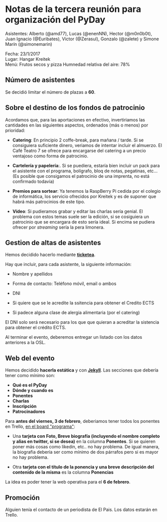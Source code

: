 # Notas de la tercera reunión para organización del PyDay

Asistentes: Alberto (@amd77), Lucas (@enenNN), Hector (@m0n0b0t),  Juan Ignacio (@Euribates), Victor (@Zerasul), Gonzalo (@zalete) y Simone Marín (@simonemarin)

Fecha: 23/1/2017  
Lugar: Hangar Kreitek  
Menú: Frutos secos y pizza
Humnedad relativa del aire: 78%


## Número de asistentes

Se decidió limitar el número de plazas a **60**.

## Sobre el destino de los fondos de patrocinio

Acordamos que, para las aportaciones en efectivo, invertiriamos las cantidades
en las siguientes aspectos, ordenados (más o menos) por prioridad:

- **Catering**: En principio 2 coffe-break, para mañana / tarde. Si se
  consiguiera suficiente dinero, veriamos de intentar incluir el almuerzo. El
  Café Teatro 7 se ofrece para encargarse del catering a un precio ventajoso
  como forma de patrocinio.

- **Cartelería y papelería**:. Si se puediera, estaría bien incluir un pack
  para el asistente con el programa, bolígrafo, bloq de notas, pegatinas,
  etc... (Es posible que consigamos el patrocinio de una imprenta, no está
  confirmado todavía)

- **Premios para sortear**: Ya tenemos la RaspBerry Pi cedida por el colegio de
  informática, los servicio ofrecidos por Kreitek y es de suponer que habrá más
  patrocinios de este tipo.

- **Vídeo**: Si pudieramos grabar y editar las charlas sería genial. El
  problema con estos temas suele ser la edición, si se cosiguiera un patrocinio
  que se encargara de esto sería ideal. Si encima se pudiera ofrecer por
  *streaming* sería la pera limonera.

## Gestion de altas de asistentes

Hemos decidido hacerlo mediante [**ticketea**](https://www.ticketea.com/).

Hay que incluir, para cada asistente, la siguiente información:

- Nombre y apellidos

- Forma de contacto: Teléfono móvil, email o ambos

- DNI

- Si quiere que se le acredite la ssitencia para obtener el Credito ECTS

- Si padece alguna clase de alergia alimentaria (por el catering)

El DNI solo será necesario para los que que quieran a acreditar la
sistencia para obtener el crédito ECTS.

Al terminar el evento, deberemos entregar un listado con los datos
anteriores a la OSL.

## Web del evento

Hemos decidido **hacerla estática** y con [**Jekyll**](https://jekyllrb.com/).
Las secciones que debería tener como mínimo son:

- **Qué es el PyDay**
- **Dónde y cuando es**
- **Ponentes**
- **Charlas**
- **Inscripción**
- **Patrocinadores**

Para **antes del viernes, 3 de febrero**, deberiamos tener todos los ponentes en Trello, [en el board "programa"](https://trello.com/b/TcKdhWUr/programa):

- Una **tarjeta con Foto, Breve biografía (incluyendo el nombre completo y alias en twitter, si se desea)** en la columna **Ponentes**. Si se quieren poner más cosas
como likedin, etc.. no hay problema. De igual manera, la biografia debería ser como mínimo de dos párrafos pero si es mayor no hay problema.

- Otra **tarjeta con el título de la ponencia y una breve descripción del contenido de la misma** es la columna **Ponencias**

La idea es poder tener la web operativa para el **6 de febrero**.

## Promoción

Alguien tenía el contacto de un periodista de El Pais. Los datos estarán en Trello.


